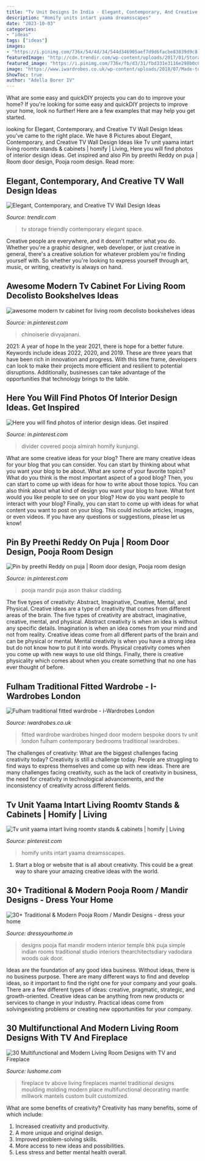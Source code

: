 ```yaml
---
title: "Tv Unit Designs In India - Elegant, Contemporary, And Creative Tv Wall Design Ideas"
description: "Homify units intart yaama dreamsscapes"
date: "2023-10-03"
categories:
- "ideas"
tags: ["ideas"]
images:
- "https://i.pinimg.com/736x/54/4d/34/544d346905aef7d9d6facbe83839d9c8.jpg"
featuredImage: "http://cdn.trendir.com/wp-content/uploads/2017/01/Storage-friendly-TV-wall.jpg"
featured_image: "https://i.pinimg.com/736x/fb/d3/31/fbd331e3116e298b0c08ff168d275415.jpg"
image: "https://www.iwardrobes.co.uk/wp-content/uploads/2018/07/Made-to-mesure-reception-TV-unit-with-bespoke-wardrobe-1024x576.jpg"
ShowToc: true
author: "Adella Borer IV"
---
```



What are some easy and quickDIY projects you can do to improve your home?
If you're looking for some easy and quickDIY projects to improve your home, look no further! Here are a few examples that may help you get started.

	

		
looking for Elegant, Contemporary, and Creative TV Wall Design Ideas you've came to the right place. We have 8 Pictures about Elegant, Contemporary, and Creative TV Wall Design Ideas like Tv unit yaama intart living roomtv stands &amp; cabinets | homify | Living, Here you will find photos of interior design ideas. Get inspired and also Pin by preethi Reddy on puja | Room door design, Pooja room design. Read more:
		
    
## Elegant, Contemporary, And Creative TV Wall Design Ideas

<img loading=lazy src="http://cdn.trendir.com/wp-content/uploads/2017/01/Storage-friendly-TV-wall.jpg" onerror="this.onerror=null;this.src='https://tse1.mm.bing.net/th?id=OIP.pemEnhjvbOVXqe2ztCn7ZQHaLH&amp;pid=15.1';" alt="Elegant, Contemporary, and Creative TV Wall Design Ideas">

_Source: trendir.com_

>tv storage friendly contemporary elegant space. 

	

Creative people are everywhere, and it doesn't matter what you do. Whether you're a graphic designer, web developer, or just creative in general, there's a creative solution for whatever problem you're finding yourself with. So whether you're looking to express yourself through art, music, or writing, creativity is always on hand.

    
## Awesome Modern Tv Cabinet For Living Room Decolisto Bookshelves Ideas

<img loading=lazy src="https://i.pinimg.com/736x/fb/d3/31/fbd331e3116e298b0c08ff168d275415.jpg" onerror="this.onerror=null;this.src='https://tse4.mm.bing.net/th?id=OIP.PN1vNuFAkhekRMvH_VcUsQHaEK&amp;pid=15.1';" alt="awesome modern tv cabinet for living room decolisto bookshelves ideas">

_Source: in.pinterest.com_

>chinoiserie divyajanani. 

	

2021: A year of hope
In the year 2021, there is hope for a better future. Keywords include ideas 2022, 2020, and 2019. These are three years that have been rich in innovation and progress. With this time frame, developers can look to make their projects more efficient and resilient to potential disruptions. Additionally, businesses can take advantage of the opportunities that technology brings to the table.

    
## Here You Will Find Photos Of Interior Design Ideas. Get Inspired

<img loading=lazy src="https://i.pinimg.com/736x/9e/bb/8c/9ebb8c985ee54e4cfb2f5b6aae223420.jpg" onerror="this.onerror=null;this.src='https://tse1.mm.bing.net/th?id=OIP.zBL1Biv2LmD6Mz5iXqQmiQHaLG&amp;pid=15.1';" alt="Here you will find photos of interior design ideas. Get inspired">

_Source: in.pinterest.com_

>divider covered pooja almirah homify kunjungi. 

	

What are some creative ideas for your blog?
There are many creative ideas for your blog that you can consider. You can start by thinking about what you want your blog to be about. What are some of your favorite topics? What do you think is the most important aspect of a good blog? Then, you can start to come up with ideas for how to write about those topics. You can also think about what kind of design you want your blog to have. What font would you like people to see on your blog? How do you want people to interact with your blog? Finally, you can start to come up with ideas for what content you want to post on your blog. This could include articles, images, or even videos. If you have any questions or suggestions, please let us know!

    
## Pin By Preethi Reddy On Puja | Room Door Design, Pooja Room Design

<img loading=lazy src="https://i.pinimg.com/736x/54/4d/34/544d346905aef7d9d6facbe83839d9c8.jpg" onerror="this.onerror=null;this.src='https://tse2.mm.bing.net/th?id=OIP.d9i4XFielvkCdHDLf5LhsAHaI_&amp;pid=15.1';" alt="Pin by preethi Reddy on puja | Room door design, Pooja room design">

_Source: in.pinterest.com_

>pooja mandir puja ason thakur cladding. 

	

The five types of creativity: Abstract, Imaginative, Creative, Mental, and Physical.
Creative ideas are a type of creativity that comes from different areas of the brain. The five types of creativity are abstract, imaginative, creative, mental, and physical. Abstract creativity is when an idea is without any specific details. Imagination is when an idea comes from your mind and not from reality. Creative ideas come from all different parts of the brain and can be physical or mental. Mental creativity is when you have a strong idea but do not know how to put it into words. Physical creativity comes when you come up with new ways to use old things. Finally, there is creative physicality which comes about when you create something that no one has ever thought of before.

    
## Fulham Traditional Fitted Wardrobe - I-Wardrobes London

<img loading=lazy src="https://www.iwardrobes.co.uk/wp-content/uploads/2018/07/Made-to-mesure-reception-TV-unit-with-bespoke-wardrobe-1024x576.jpg" onerror="this.onerror=null;this.src='https://tse2.mm.bing.net/th?id=OIP.Oyy2NY0W6BPi_lH9FXbXjQHaEK&amp;pid=15.1';" alt="Fulham traditional fitted wardrobe - i-Wardrobes London">

_Source: iwardrobes.co.uk_

>fitted wardrobe wardrobes hinged door modern bespoke doors tv unit london fulham contemporary bedrooms traditional iwardrobes. 

	

The challenges of creativity: What are the biggest challenges facing creativity today?
Creativity is still a challenge today. People are struggling to find ways to express themselves and come up with new ideas. There are many challenges facing creativity, such as the lack of creativity in business, the need for creativity in technological advancements, and the inconsistency of creativity across different fields.

    
## Tv Unit Yaama Intart Living Roomtv Stands &amp; Cabinets | Homify | Living

<img loading=lazy src="https://i.pinimg.com/736x/86/f7/59/86f7599de4071ebaf0f672ea95615489.jpg" onerror="this.onerror=null;this.src='https://tse2.mm.bing.net/th?id=OIP.oW7Wk5cX5pdVbpIrseVHgQHaJ-&amp;pid=15.1';" alt="Tv unit yaama intart living roomtv stands &amp; cabinets | homify | Living">

_Source: pinterest.com_

>homify units intart yaama dreamsscapes. 

	

1. Start a blog or website that is all about creativity. This could be a great way to share your amazing creative ideas with the world.

    
## 30+ Traditional &amp; Modern Pooja Room / Mandir Designs - Dress Your Home

<img loading=lazy src="https://dressyourhome.in/wp-content/uploads/41632827270_56944c5443_z.jpg" onerror="this.onerror=null;this.src='https://tse1.mm.bing.net/th?id=OIP.AWvAlneKZMer1oaTP5AkcAHaE8&amp;pid=15.1';" alt="30+ Traditional &amp; Modern Pooja Room / Mandir Designs - dress your home">

_Source: dressyourhome.in_

>designs pooja flat mandir modern interior temple bhk puja simple indian rooms traditional studio interiors thearchitectsdiary vadodara woods oak door. 

	

Ideas are the foundation of any good idea business. Without ideas, there is no business purpose. There are many different ways to find and develop ideas, so it important to find the right one for your company and your goals. There are a few different types of ideas: creative, pragmatic, strategic, and growth-oriented. Creative ideas can be anything from new products or services to change in your industry. Practical ideas come from solvingexisting problems or creating new opportunities for your company.

    
## 30 Multifunctional And Modern Living Room Designs With TV And Fireplace

<img loading=lazy src="http://www.lushome.com/wp-content/uploads/2014/07/modern-living-room-designs-tv-fireplace-4.jpg" onerror="this.onerror=null;this.src='https://tse3.mm.bing.net/th?id=OIP.6giUgmN9ZhVvZHKv0nYUtQAAAA&amp;pid=15.1';" alt="30 Multifunctional and Modern Living Room Designs with TV and Fireplace">

_Source: lushome.com_

>fireplace tv above living fireplaces mantel traditional designs moulding molding modern place multifunctional decorating mantle millwork mantels custom built customized. 

	

What are some benefits of creativity?
Creativity has many benefits, some of which include: 
1. Increased creativity and productivity.
2. A more unique and original design.
3. Improved problem-solving skills.
4. More access to new ideas and possibilities. 
5. Less stress and better mental health overall.

